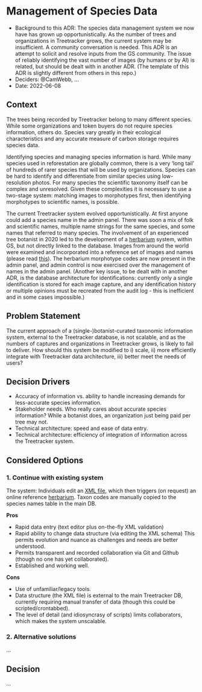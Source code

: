 # Management of Species Data

 * Background to this ADR: The species data management system we now
   have has grown up opportunistically. As the number of trees and
   organizations in Treetracker grows, the current system may be
   insufficient. A community conversation is needed. This ADR is an
   attempt to solicit and resolve inputs from the GS community.  The
   issue of reliably identifying the vast number of images (by humans
   or by AI) is related, but should be dealt with in another ADR. (The
   template of this ADR is slightly different from others in this
   repo.)
 * Deciders: @CamWebb, ...
 * Date: 2022-06-08

## Context

The trees being recorded by Treetracker belong to many different
species. While some organizations and token buyers do not require
species information, others do. Species vary greatly in their
ecological characteristics and any accurate measure of carbon storage
requires species data.

Identifying species and managing species information is hard. While
many species used in reforestation are globally common, there is a
very ‘long tail’ of hundreds of rarer species that will be used by
organizations. Species can be hard to identify and differentiate from
similar species using low-resolution photos.  For many species the
scientific taxonomy itself can be complex and unresolved.  Given these
complexities it is necessary to use a two-stage system: matching
images to morphotypes first, then identifying morphotypes to
scientific names, is possible.

The current Treetracker system evolved opportunistically. At first
anyone could add a species name in the admin panel.  There was soon a
mix of folk and scientific names, multiple name strings for the same
species, and some names that referred to many species.  The
involvement of an experienced tree botanist in 2020 led to the
development of a [herbarium][1] system, within GS, but not directly
linked to the database. Images from around the world were examined and
incorporated into a reference set of images and names (please read
[this][2]). The herbarium morphotype codes are now present in the
admin panel, and admin control is now exercised over the management of
names in the admin panel. (Another key issue, to be dealt with in
another ADR, is the database architecture for identifications:
currently only a single identification is stored for each image
capture, and any identification history or multiple opinions must be
recreated from the audit log - this is inefficient and in some cases
impossible.)

## Problem Statement

The current approach of a (single-)botanist-curated taxonomic
information system, external to the Treetracker database, is not
scalable, and as the numbers of captures and organizations in
Treetracker grows, is likely to fail to deliver.  How should this
system be modified to i) scale, ii) more efficiently integrate with
Treetracker data architecture, iii) better meet the needs of users?

## Decision Drivers

 * Accuracy of information vs. ability to handle increasing demands
   for less-accurate species information.
 * Stakeholder needs. Who really cares about accurate species
   information? While a botanist does, an organization just being paid
   per tree may not.
 * Technical architecture: speed and ease of data entry.
 * Technical architecture: efficiency of integration of information
   across the Treetracker system.

## Considered Options

### 1. Continue with existing system

The system: Individuals edit an [XML file][3], which then triggers (on
request) an online reference [herbarium][4]. Taxon codes are manually
copied to the species names table in the main DB.

**Pros**

 * Rapid data entry (text editor plus on-the-fly XML validation)
 * Rapid ability to change data structure (via editing the XML schema)
   This permits evolution and nuance as challenges and needs are
   better understood.
 * Permits transparent and recorded collaboration via Git and Github
   (though no one has yet collaborated).
 * Established and working well.

**Cons**

 * Use of unfamiliar/legacy tools.
 * Data structure (the XML file) is external to the main Treetracker
   DB, currently requiring manual transfer of data (though this could
   be scripted/crontabbed).
 * The level of detail (and idiosyncrasy of scripts) limits
   collaborators, which makes the system unscalable.

### 2. Alternative solutions

...

## Decision

...


[1]: https://github.com/Greenstand/Tree_Species
[2]: https://herbarium.treetracker.org/guide/names.html
[3]: https://github.com/Greenstand/Tree_Species/blob/master/tree_species.xml
[4]: https://herbarium.treetracker.org/guide/index.html
